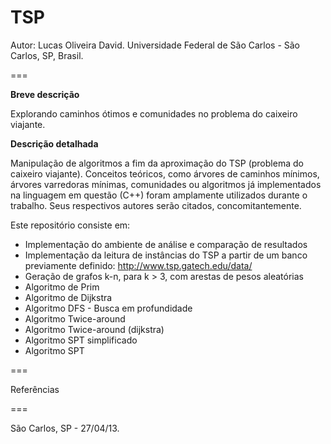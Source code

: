 TSP
===

Autor:
Lucas Oliveira David.
Universidade Federal de São Carlos - São Carlos, SP, Brasil.

===

**Breve descrição**

Explorando caminhos ótimos e comunidades no problema do caixeiro viajante.

**Descrição detalhada**

Manipulação de algoritmos a fim da aproximação do TSP (problema do caixeiro viajante). Conceitos teóricos, como árvores de caminhos mínimos, árvores varredoras mínimas, comunidades ou algoritmos já implementados na linguagem em questão (C++) foram amplamente utilizados durante o trabalho. Seus respectivos autores serão citados, concomitantemente.

Este repositório consiste em:

* Implementação do ambiente de análise e comparação de resultados
* Implementação da leitura de instâncias do TSP a partir de um banco previamente definido: <http://www.tsp.gatech.edu/data/>
* Geração de grafos k-n, para k > 3, com arestas de pesos aleatórias
* Algoritmo de Prim
* Algoritmo de Dijkstra
* Algoritmo DFS - Busca em profundidade
* Algoritmo Twice-around
* Algoritmo Twice-around (dijkstra)
* Algoritmo SPT simplificado
* Algoritmo SPT

===

Referências

===

São Carlos, SP - 27/04/13.
